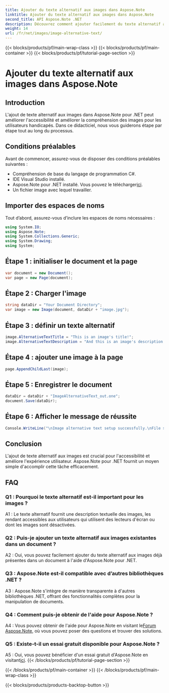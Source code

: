 ```yaml
---
title: Ajouter du texte alternatif aux images dans Aspose.Note
linktitle: Ajouter du texte alternatif aux images dans Aspose.Note
second_title: API Aspose.Note .NET
description: Découvrez comment ajouter facilement du texte alternatif aux images dans Aspose.Note pour .NET. Améliorez l'accessibilité et améliorez l'expérience utilisateur avec ce guide étape par étape.
weight: 14
url: /fr/net/images/image-alternative-text/
---
```


{{< blocks/products/pf/main-wrap-class >}}
{{< blocks/products/pf/main-container >}}
{{< blocks/products/pf/tutorial-page-section >}}

# Ajouter du texte alternatif aux images dans Aspose.Note

## Introduction

L'ajout de texte alternatif aux images dans Aspose.Note pour .NET peut améliorer l'accessibilité et améliorer la compréhension des images pour les utilisateurs handicapés. Dans ce didacticiel, nous vous guiderons étape par étape tout au long du processus.

## Conditions préalables

Avant de commencer, assurez-vous de disposer des conditions préalables suivantes :

- Compréhension de base du langage de programmation C#.
- IDE Visual Studio installé.
-  Aspose.Note pour .NET installé. Vous pouvez le télécharger[ici](https://releases.aspose.com/note/net/).
- Un fichier image avec lequel travailler.

## Importer des espaces de noms

Tout d’abord, assurez-vous d’inclure les espaces de noms nécessaires :

```csharp
using System.IO;
using Aspose.Note;
using System.Collections.Generic;
using System.Drawing;
using System;
```

## Étape 1 : initialiser le document et la page

```csharp
var document = new Document();
var page = new Page(document);
```

## Étape 2 : Charger l'image

```csharp
string dataDir = "Your Document Directory";
var image = new Image(document, dataDir + "image.jpg");
```

## Étape 3 : définir un texte alternatif

```csharp
image.AlternativeTextTitle = "This is an image's title!";
image.AlternativeTextDescription = "And this is an image's description!";
```

## Étape 4 : ajouter une image à la page

```csharp
page.AppendChildLast(image);
```

## Étape 5 : Enregistrer le document

```csharp
dataDir = dataDir + "ImageAlternativeText_out.one";
document.Save(dataDir);
```

## Étape 6 : Afficher le message de réussite

```csharp
Console.WriteLine("\nImage alternative text setup successfully.\nFile saved at " + dataDir); 
```

## Conclusion

L'ajout de texte alternatif aux images est crucial pour l'accessibilité et améliore l'expérience utilisateur. Aspose.Note pour .NET fournit un moyen simple d'accomplir cette tâche efficacement.

## FAQ

### Q1 : Pourquoi le texte alternatif est-il important pour les images ?

A1 : Le texte alternatif fournit une description textuelle des images, les rendant accessibles aux utilisateurs qui utilisent des lecteurs d'écran ou dont les images sont désactivées.

### Q2 : Puis-je ajouter un texte alternatif aux images existantes dans un document ?

A2 : Oui, vous pouvez facilement ajouter du texte alternatif aux images déjà présentes dans un document à l'aide d'Aspose.Note pour .NET.

### Q3 : Aspose.Note est-il compatible avec d’autres bibliothèques .NET ?

A3 : Aspose.Note s'intègre de manière transparente à d'autres bibliothèques .NET, offrant des fonctionnalités complètes pour la manipulation de documents.

### Q4 : Comment puis-je obtenir de l'aide pour Aspose.Note ?

 A4 : Vous pouvez obtenir de l'aide pour Aspose.Note en visitant le[Forum Aspose.Note](https://forum.aspose.com/c/note/28), où vous pouvez poser des questions et trouver des solutions.

### Q5 : Existe-t-il un essai gratuit disponible pour Aspose.Note ?

A5 : Oui, vous pouvez bénéficier d'un essai gratuit d'Aspose.Note en visitant[ici](https://releases.aspose.com/).
{{< /blocks/products/pf/tutorial-page-section >}}

{{< /blocks/products/pf/main-container >}}
{{< /blocks/products/pf/main-wrap-class >}}

{{< blocks/products/products-backtop-button >}}
